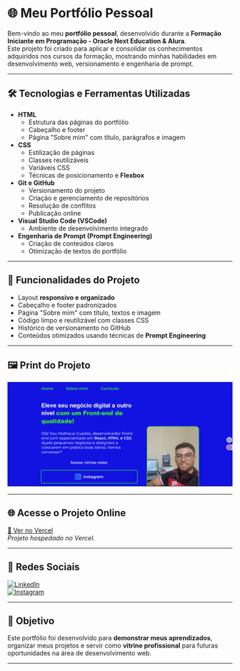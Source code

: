 # 🌐 Meu Portfólio Pessoal

Bem-vindo ao meu **portfólio pessoal**, desenvolvido durante a **Formação Iniciante em Programação - Oracle Next Education & Alura**.  
Este projeto foi criado para aplicar e consolidar os conhecimentos adquiridos nos cursos da formação, mostrando minhas habilidades em desenvolvimento web, versionamento e engenharia de prompt.

---

## 🛠 Tecnologias e Ferramentas Utilizadas

- **HTML**
  - Estrutura das páginas do portfólio
  - Cabeçalho e footer
  - Página "Sobre mim" com título, parágrafos e imagem
- **CSS**
  - Estilização de páginas
  - Classes reutilizáveis
  - Variáveis CSS
  - Técnicas de posicionamento e **Flexbox**
- **Git e GitHub**
  - Versionamento do projeto
  - Criação e gerenciamento de repositórios
  - Resolução de conflitos
  - Publicação online
- **Visual Studio Code (VSCode)**
  - Ambiente de desenvolvimento integrado
- **Engenharia de Prompt (Prompt Engineering)**
  - Criação de conteúdos claros
  - Otimização de textos do portfólio

---

## 🚀 Funcionalidades do Projeto

- Layout **responsivo e organizado**
- Cabeçalho e footer padronizados
- Página "Sobre mim" com título, textos e imagem
- Código limpo e reutilizável com classes CSS
- Histórico de versionamento no GitHub
- Conteúdos otimizados usando técnicas de **Prompt Engineering**

---

## 🖼 Print do Projeto

![Print do Portfólio](./assets/print_site.png)

---

## 🌐 Acesse o Projeto Online

[🔗 Ver no Vercel](https://seu-projeto.vercel.app)  
*Projeto hospedado no Vercel.*

---

## 📱 Redes Sociais

[![LinkedIn](https://img.shields.io/badge/LinkedIn-0077B5?style=for-the-badge&logo=linkedin&logoColor=white)](https://www.linkedin.com/in/matheus-guedes-da-silva-a3389a262)  
[![Instagram](https://img.shields.io/badge/Instagram-E4405F?style=for-the-badge&logo=instagram&logoColor=white)](https://www.instagram.com/math.eusguedessilva/)

---

## 🎯 Objetivo

Este portfólio foi desenvolvido para **demonstrar meus aprendizados**, organizar meus projetos e servir como **vitrine profissional** para futuras oportunidades na área de desenvolvimento web.

---



